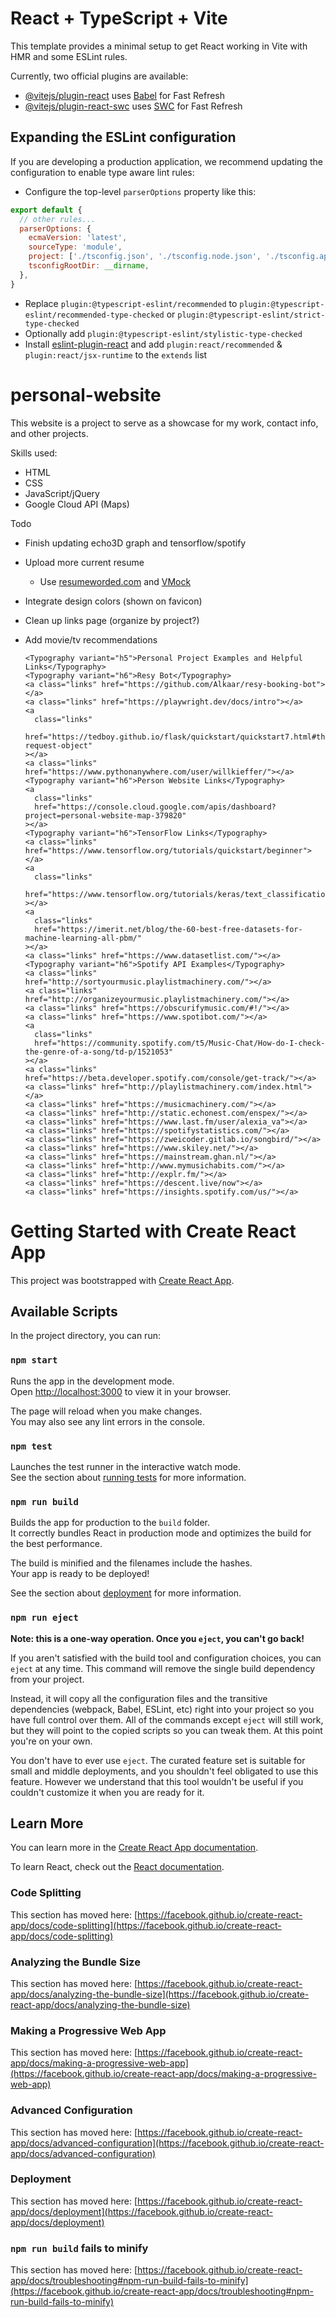 # React + TypeScript + Vite

This template provides a minimal setup to get React working in Vite with HMR and some ESLint rules.

Currently, two official plugins are available:

- [@vitejs/plugin-react](https://github.com/vitejs/vite-plugin-react/blob/main/packages/plugin-react/README.md) uses [Babel](https://babeljs.io/) for Fast Refresh
- [@vitejs/plugin-react-swc](https://github.com/vitejs/vite-plugin-react-swc) uses [SWC](https://swc.rs/) for Fast Refresh

## Expanding the ESLint configuration

If you are developing a production application, we recommend updating the configuration to enable type aware lint rules:

- Configure the top-level `parserOptions` property like this:

```js
export default {
  // other rules...
  parserOptions: {
    ecmaVersion: 'latest',
    sourceType: 'module',
    project: ['./tsconfig.json', './tsconfig.node.json', './tsconfig.app.json'],
    tsconfigRootDir: __dirname,
  },
}
```

- Replace `plugin:@typescript-eslint/recommended` to `plugin:@typescript-eslint/recommended-type-checked` or `plugin:@typescript-eslint/strict-type-checked`
- Optionally add `plugin:@typescript-eslint/stylistic-type-checked`
- Install [eslint-plugin-react](https://github.com/jsx-eslint/eslint-plugin-react) and add `plugin:react/recommended` & `plugin:react/jsx-runtime` to the `extends` list





# personal-website

This website is a project to serve as a showcase for my work, contact info, and other projects.

Skills used:

- HTML
- CSS
- JavaScript/jQuery
- Google Cloud API (Maps)

Todo

- Finish updating echo3D graph and tensorflow/spotify
- Upload more current resume
  - Use [resumeworded.com](https://resumeworded.com/) and [VMock](https://www.vmock.com/default/login)
- Integrate design colors (shown on favicon)
- Clean up links page (organize by project?)
- Add movie/tv recommendations


      <Typography variant="h5">Personal Project Examples and Helpful Links</Typography>
      <Typography variant="h6">Resy Bot</Typography>
      <a class="links" href="https://github.com/Alkaar/resy-booking-bot"></a>
      <a class="links" href="https://playwright.dev/docs/intro"></a>
      <a
        class="links"
        href="https://tedboy.github.io/flask/quickstart/quickstart7.html#the-request-object"
      ></a>
      <a class="links" href="https://www.pythonanywhere.com/user/willkieffer/"></a>
      <Typography variant="h6">Person Website Links</Typography>
      <a
        class="links"
        href="https://console.cloud.google.com/apis/dashboard?project=personal-website-map-379820"
      ></a>
      <Typography variant="h6">TensorFlow Links</Typography>
      <a class="links" href="https://www.tensorflow.org/tutorials/quickstart/beginner"></a>
      <a
        class="links"
        href="https://www.tensorflow.org/tutorials/keras/text_classification_with_hub"
      ></a>
      <a
        class="links"
        href="https://imerit.net/blog/the-60-best-free-datasets-for-machine-learning-all-pbm/"
      ></a>
      <a class="links" href="https://www.datasetlist.com/"></a>
      <Typography variant="h6">Spotify API Examples</Typography>
      <a class="links" href="http://sortyourmusic.playlistmachinery.com/"></a>
      <a class="links" href="http://organizeyourmusic.playlistmachinery.com/"></a>
      <a class="links" href="https://obscurifymusic.com/#!/"></a>
      <a class="links" href="https://www.spotibot.com/"></a>
      <a
        class="links"
        href="https://community.spotify.com/t5/Music-Chat/How-do-I-check-the-genre-of-a-song/td-p/1521053"
      ></a>
      <a class="links" href="https://beta.developer.spotify.com/console/get-track/"></a>
      <a class="links" href="http://playlistmachinery.com/index.html"></a>
      <a class="links" href="https://musicmachinery.com/"></a>
      <a class="links" href="http://static.echonest.com/enspex/"></a>
      <a class="links" href="https://www.last.fm/user/alexia_va"></a>
      <a class="links" href="https://spotifystatistics.com/"></a>
      <a class="links" href="https://zweicoder.gitlab.io/songbird/"></a>
      <a class="links" href="https://www.skiley.net/"></a>
      <a class="links" href="https://mainstream.ghan.nl/"></a>
      <a class="links" href="http://www.mymusichabits.com/"></a>
      <a class="links" href="http://explr.fm/"></a>
      <a class="links" href="https://descent.live/now"></a>
      <a class="links" href="https://insights.spotify.com/us/"></a>




# Getting Started with Create React App

This project was bootstrapped with [Create React App](https://github.com/facebook/create-react-app).

## Available Scripts

In the project directory, you can run:

### `npm start`

Runs the app in the development mode.\
Open [http://localhost:3000](http://localhost:3000) to view it in your browser.

The page will reload when you make changes.\
You may also see any lint errors in the console.

### `npm test`

Launches the test runner in the interactive watch mode.\
See the section about [running tests](https://facebook.github.io/create-react-app/docs/running-tests) for more information.

### `npm run build`

Builds the app for production to the `build` folder.\
It correctly bundles React in production mode and optimizes the build for the best performance.

The build is minified and the filenames include the hashes.\
Your app is ready to be deployed!

See the section about [deployment](https://facebook.github.io/create-react-app/docs/deployment) for more information.

### `npm run eject`

**Note: this is a one-way operation. Once you `eject`, you can't go back!**

If you aren't satisfied with the build tool and configuration choices, you can `eject` at any time. This command will remove the single build dependency from your project.

Instead, it will copy all the configuration files and the transitive dependencies (webpack, Babel, ESLint, etc) right into your project so you have full control over them. All of the commands except `eject` will still work, but they will point to the copied scripts so you can tweak them. At this point you're on your own.

You don't have to ever use `eject`. The curated feature set is suitable for small and middle deployments, and you shouldn't feel obligated to use this feature. However we understand that this tool wouldn't be useful if you couldn't customize it when you are ready for it.

## Learn More

You can learn more in the [Create React App documentation](https://facebook.github.io/create-react-app/docs/getting-started).

To learn React, check out the [React documentation](https://reactjs.org/).

### Code Splitting

This section has moved here: [https://facebook.github.io/create-react-app/docs/code-splitting](https://facebook.github.io/create-react-app/docs/code-splitting)

### Analyzing the Bundle Size

This section has moved here: [https://facebook.github.io/create-react-app/docs/analyzing-the-bundle-size](https://facebook.github.io/create-react-app/docs/analyzing-the-bundle-size)

### Making a Progressive Web App

This section has moved here: [https://facebook.github.io/create-react-app/docs/making-a-progressive-web-app](https://facebook.github.io/create-react-app/docs/making-a-progressive-web-app)

### Advanced Configuration

This section has moved here: [https://facebook.github.io/create-react-app/docs/advanced-configuration](https://facebook.github.io/create-react-app/docs/advanced-configuration)

### Deployment

This section has moved here: [https://facebook.github.io/create-react-app/docs/deployment](https://facebook.github.io/create-react-app/docs/deployment)

### `npm run build` fails to minify

This section has moved here: [https://facebook.github.io/create-react-app/docs/troubleshooting#npm-run-build-fails-to-minify](https://facebook.github.io/create-react-app/docs/troubleshooting#npm-run-build-fails-to-minify)
